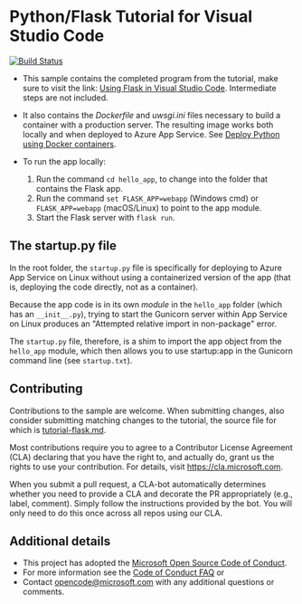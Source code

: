 # Python/Flask Tutorial for Visual Studio Code

[![Build Status](https://dev.azure.com/ariangokhale-new-test-org/App%20Dev%20Training/_apis/build/status/ariangokhale-msft.python-sample-vscode-flask-tutorial?branchName=master)](https://dev.azure.com/ariangokhale-new-test-org/App%20Dev%20Training/_build/latest?definitionId=1&branchName=master)

* This sample contains the completed program from the tutorial, make sure to visit the link: [Using Flask in Visual Studio Code](https://code.visualstudio.com/docs/python/tutorial-flask). Intermediate steps are not included.

* It also contains the *Dockerfile* and *uwsgi.ini* files necessary to build a container with a production server. The resulting image works both locally and when deployed to Azure App Service. See [Deploy Python using Docker containers](https://code.visualstudio.com/docs/python/tutorial-deploy-containers).

* To run the app locally:
  1. Run the command `cd hello_app`, to change into the folder that contains the Flask app.
  1. Run the command `set FLASK_APP=webapp` (Windows cmd) or `FLASK_APP=webapp` (macOS/Linux) to point to the app module.
  1. Start the Flask server with `flask run`.

## The startup.py file

In the root folder, the `startup.py` file is specifically for deploying to Azure App Service on Linux without using a containerized version of the app (that is, deploying the code directly, not as a container).

Because the app code is in its own *module* in the `hello_app` folder (which has an `__init__.py`), trying to start the Gunicorn server within App Service on Linux produces an "Attempted relative import in non-package" error.

The `startup.py` file, therefore, is a shim to import the app object from the `hello_app` module, which then allows you to use startup:app in the Gunicorn command line (see `startup.txt`).

## Contributing

Contributions to the sample are welcome. When submitting changes, also consider submitting matching changes to the tutorial, the source file for which is [tutorial-flask.md](https://github.com/Microsoft/vscode-docs/blob/master/docs/python/tutorial-flask.md).

Most contributions require you to agree to a Contributor License Agreement (CLA) declaring that you have the right to, and actually do, grant us the rights to use your contribution. For details, visit https://cla.microsoft.com.

When you submit a pull request, a CLA-bot automatically determines whether you need to provide a CLA and decorate the PR appropriately (e.g., label, comment). Simply follow the instructions provided by the bot. You will only need to do this once across all repos using our CLA.

## Additional details

* This project has adopted the [Microsoft Open Source Code of Conduct](https://opensource.microsoft.com/codeofconduct/).
* For more information see the [Code of Conduct FAQ](https://opensource.microsoft.com/codeofconduct/faq/) or
* Contact [opencode@microsoft.com](mailto:opencode@microsoft.com) with any additional questions or comments.
